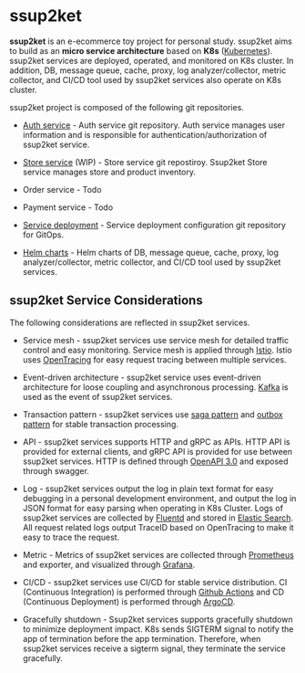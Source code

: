 # ssup2ket

**ssup2ket** is an e-ecommerce toy project for personal study. ssup2ket aims to build as an **micro service architecture** based on **K8s** ([Kubernetes](https://kubernetes.io/)). ssup2ket services are deployed, operated, and monitored on K8s cluster. In addition, DB, message queue, cache, proxy, log analyzer/collector, metric collector, and CI/CD tool used by ssup2ket services also operate on K8s cluster.

ssup2ket project is composed of the following git repositories.

* [Auth service](https://github.com/ssup2ket/ssup2ket-auth-service) - Auth service git repository. Auth service manages user information and is responsible for authentication/authorization of ssup2ket service.

* [Store service](https://github.com/ssup2ket/ssup2ket-store-service) (WIP) - Store service git repostiroy. Ssup2ket Store service manages store and product inventory.

* Order service - Todo

* Payment service - Todo

* [Service deployment](https://github.com/ssup2ket/ssup2ket-service-deployment) - Service deployment configuration git repository for GitOps.

* [Helm charts](https://github.com/ssup2ket/ssup2ket-helm-charts) - Helm charts of DB, message queue, cache, proxy, log analyzer/collector, metric collector, and CI/CD tool used by ssup2ket services.

## ssup2ket Service Considerations

The following considerations are reflected in ssup2ket services.

* Service mesh - ssup2ket services use service mesh for detailed traffic control and easy monitoring. Service mesh is applied through [Istio](https://istio.io/). Istio uses [OpenTracing](https://opentracing.io/) for easy request tracing between multiple services.

* Event-driven architecture - ssup2ket service uses event-driven architecture for loose coupling and asynchronous processing. [Kafka](https://kafka.apache.org/) is used as the event of ssup2ket services.

* Transaction pattern - ssup2ket services use [saga pattern](https://microservices.io/patterns/data/saga.html) and [outbox pattern](https://microservices.io/patterns/data/transactional-outbox.html) for stable transaction processing.

* API - ssup2ket services supports HTTP and gRPC as APIs. HTTP API is provided for external clients, and gRPC API is provided for use between ssup2ket services. HTTP is defined through [OpenAPI 3.0](https://www.openapis.org/) and exposed through swagger.

* Log - ssup2ket services output the log in plain text format for easy debugging in a personal development environment, and output the log in JSON format for easy parsing when operating in K8s Cluster. Logs of ssup2ket services are collected by [Fluentd](https://www.fluentd.org/) and stored in [Elastic Search](https://www.elastic.co/elasticsearch/). All request related logs output TraceID based on OpenTracing to make it easy to trace the request.

* Metric - Metrics of ssup2ket services are collected through [Prometheus](https://prometheus.io/) and exporter, and visualized through [Grafana](https://grafana.com/).

* CI/CD - ssup2ket services use CI/CD for stable service distribution. CI (Continuous Integration) is performed through [Github Actions](https://github.com/features/actions) and CD (Continuous Deployment) is performed through [ArgoCD](https://argo-cd.readthedocs.io/en/stable/).

* Gracefully shutdown - Ssup2ket services supports gracefully shutdown to minimize deployment impact. K8s sends SIGTERM signal to notify the app of termination before the app termination. Therefore, when ssup2ket services receive a sigterm signal, they terminate the service gracefully.
